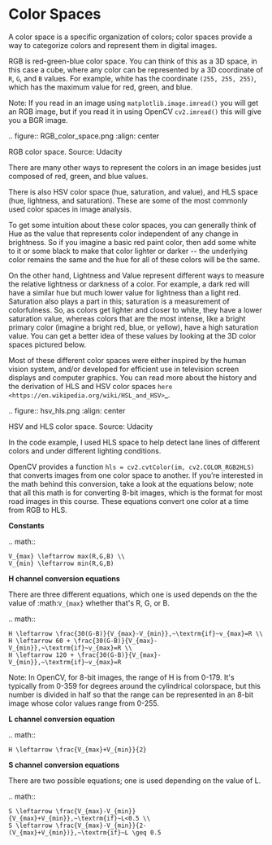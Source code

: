 Color Spaces
============

A color space is a specific organization of colors; color spaces provide a way to categorize colors and represent them in digital images.

RGB is red-green-blue color space. You can think of this as a 3D space, in this case a cube, where any color can be represented by a 3D coordinate of ``R``, ``G``, and ``B`` values. For example, white has the coordinate ``(255, 255, 255)``, which has the maximum value for red, green, and blue.

Note: If you read in an image using ``matplotlib.image.imread()`` you will get an RGB image, but if you read it in using OpenCV ``cv2.imread()`` this will give you a BGR image.

.. figure:: RGB_color_space.png
   :align: center

   RGB color space. Source: Udacity

There are many other ways to represent the colors in an image besides just composed of red, green, and blue values.

There is also HSV color space (hue, saturation, and value), and HLS space (hue, lightness, and saturation). These are some of the most commonly used color spaces in image analysis.

To get some intuition about these color spaces, you can generally think of Hue as the value that represents color independent of any change in brightness. So if you imagine a basic red paint color, then add some white to it or some black to make that color lighter or darker -- the underlying color remains the same and the hue for all of these colors will be the same.

On the other hand, Lightness and Value represent different ways to measure the relative lightness or darkness of a color. For example, a dark red will have a similar hue but much lower value for lightness than a light red. Saturation also plays a part in this; saturation is a measurement of colorfulness. So, as colors get lighter and closer to white, they have a lower saturation value, whereas colors that are the most intense, like a bright primary color (imagine a bright red, blue, or yellow), have a high saturation value. You can get a better idea of these values by looking at the 3D color spaces pictured below.

Most of these different color spaces were either inspired by the human vision system, and/or developed for efficient use in television screen displays and computer graphics. You can read more about the history and the derivation of HLS and HSV color spaces `here <https://en.wikipedia.org/wiki/HSL_and_HSV>`_.

.. figure:: hsv_hls.png
   :align: center

   HSV and HLS color space. Source: Udacity

In the code example, I used HLS space to help detect lane lines of different colors and under different lighting conditions.

OpenCV provides a function ``hls = cv2.cvtColor(im, cv2.COLOR_RGB2HLS)`` that converts images from one color space to another. If you’re interested in the math behind this conversion, take a look at the equations below; note that all this math is for converting 8-bit images, which is the format for most road images in this course. These equations convert one color at a time from RGB to HLS.

**Constants**

.. math::

    V_{max} \leftarrow max(R,G,B) \\
    V_{min} \leftarrow min(R,G,B)

**H channel conversion equations**

There are three different equations, which one is used depends on the the value of :math:`V_{max}` whether that's R, G, or B.

.. math::

    H \leftarrow \frac{30(G-B)}{V_{max}-V_{min}},~\textrm{if}~v_{max}=R \\
    H \leftarrow 60 + \frac{30(G-B)}{V_{max}-V_{min}},~\textrm{if}~v_{max}=R \\
    H \leftarrow 120 + \frac{30(G-B)}{V_{max}-V_{min}},~\textrm{if}~v_{max}=R

Note: In OpenCV, for 8-bit images, the range of H is from 0-179. It's typically from 0-359 for degrees around the cylindrical colorspace, but this number is divided in half so that the range can be represented in an 8-bit image whose color values range from 0-255.

**L channel conversion equation**

.. math::

    H \leftarrow \frac{V_{max}+V_{min}}{2}

**S channel conversion equations**

There are two possible equations; one is used depending on the value of L.

.. math::

    S \leftarrow \frac{V_{max}-V_{min}}{V_{max}+V_{min}},~\textrm{if}~L<0.5 \\
    S \leftarrow \frac{V_{max}-V_{min}}{2-(V_{max}+V_{min})},~\textrm{if}~L \geq 0.5
